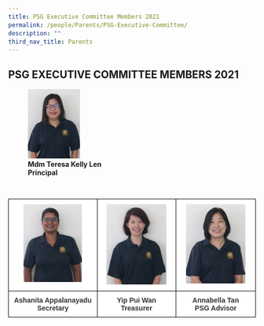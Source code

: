 ```yaml
---
title: PSG Executive Committee Members 2021
permalink: /people/Parents/PSG-Executive-Committee/
description: ""
third_nav_title: Parents
---
```

## PSG EXECUTIVE COMMITTEE MEMBERS 2021


<figure>
<img src="/images/Chairperson.png" style="width:25%"> 
	<figcaption><b>Mdm Teresa Kelly Len</b><br><b>Principal</b>
		</figure>
	
<br>
	
<style type="text/css">
.tg  {border-collapse:collapse;border-spacing:0;}
.tg td{border-color:black;border-style:solid;border-width:1px;font-family:Arial, sans-serif;font-size:14px;
  overflow:hidden;padding:10px 5px;word-break:normal;}
.tg th{border-color:black;border-style:solid;border-width:1px;font-family:Arial, sans-serif;font-size:14px;
  font-weight:normal;overflow:hidden;padding:10px 5px;word-break:normal;}
.tg .tg-tlx9{background-color:#FFF;color:#333;text-align:center;vertical-align:top}
.tg .tg-apyk{background-color:#FFF;color:#333;font-weight:bold;text-align:center;vertical-align:top}
</style>
<table class="tg">
<thead>
<tr>
    <th class="tg-tlx9"><img src="/images/Secretary.png" style="width:70%"></th>
    <th class="tg-tlx9"><img src="/images/Treasurer.png"
style="width:82%"></th>
    <th class="tg-tlx9"><img src="/images/PSG%20Advisor.png" style="width:80%"></th>
  </tr>
</thead>
<tbody>
  <tr>
    <td class="tg-apyk"><span style="font-weight:bold;background-color:transparent">Ashanita Appalanayadu</span><br>Secretary<br></td>
    <td class="tg-apyk">Yip Pui Wan<br>Treasurer</td>
    <td class="tg-apyk">Annabella Tan<br>PSG Advisor</td>
  </tr>
</tbody>
</table>
	
<br>
	
